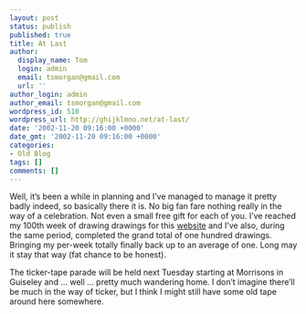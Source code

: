 ```yaml
---
layout: post
status: publish
published: true
title: At Last
author:
  display_name: Tom
  login: admin
  email: tsmorgan@gmail.com
  url: ''
author_login: admin
author_email: tsmorgan@gmail.com
wordpress_id: 510
wordpress_url: http://ghijklmno.net/at-last/
date: '2002-11-20 09:16:00 +0000'
date_gmt: '2002-11-20 09:16:00 +0000'
categories:
- Old Blog
tags: []
comments: []
---
```

<!-- more -->

<p>Well, it&#8217;s been a while in planning and I&#8217;ve managed to manage it pretty badly indeed, so basically there it is. No big fan fare nothing really in the way of a celebration. Not even a small free gift for each of you. I&#8217;ve reached my 100th week of drawing drawings for this <a href="/">website</a> and I&#8217;ve also, during the same period, completed the grand total of one hundred drawings. Bringing my per-week totally finally back up to an average of one. Long may it stay that way (fat chance to be honest).</p>

<p>The ticker-tape parade will be held next Tuesday starting at Morrisons in Guiseley and ... well ... pretty much wandering home. I don&#8217;t imagine there&#8217;ll be much in the way of ticker, but I think I might still have some old tape around here somewhere.</p>

